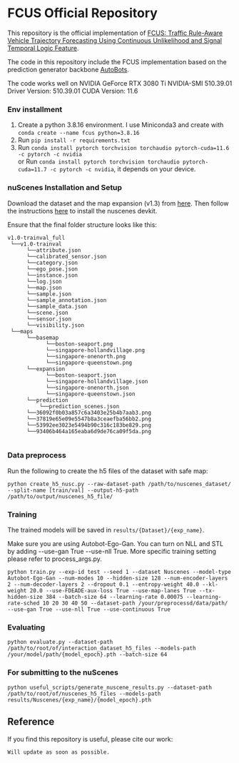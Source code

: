 # FCUS Official Repository

This repository is the official implementation of [FCUS: Traffic Rule-Aware Vehicle Trajectory Forecasting Using Continuous Unlikelihood and Signal Temporal Logic Feature](https://chantsss.github.io/FCUS/).

The code in this repository include the FCUS implementation based on the prediction generator backbone [AutoBots](https://arxiv.org/abs/2104.00563).

The code works well on NVIDIA GeForce RTX 3080 Ti NVIDIA-SMI 510.39.01    Driver Version: 510.39.01    CUDA Version: 11.6

### Env installment

1. Create a python 3.8.16 environment. I use Miniconda3 and create with 
`conda create --name fcus python=3.8.16`
2. Run `pip install -r requirements.txt`
3. Run `conda install pytorch torchvision torchaudio pytorch-cuda=11.6 -c pytorch -c nvidia`<br />
   or Run `conda install pytorch torchvision torchaudio pytorch-cuda=11.7 -c pytorch -c nvidia`, it depends on your device.

### nuScenes Installation and Setup

Download the dataset and the map expansion (v1.3) from [here](https://www.nuscenes.org/nuscenes#download).
Then follow the instructions [here](https://github.com/nutonomy/nuscenes-devkit) to install the nuscenes devkit.

Ensure that the final folder structure looks like this:
```
v1.0-trainval_full
 └──v1.0-trainval
      └──attribute.json
      └──calibrated_sensor.json
      └──category.json
      └──ego_pose.json
      └──instance.json
      └──log.json
      └──map.json
      └──sample.json
      └──sample_annotation.json
      └──sample_data.json
      └──scene.json
      └──sensor.json
      └──visibility.json
 └──maps
      └──basemap
            └──boston-seaport.png
            └──singapore-hollandvillage.png
            └──singapore-onenorth.png
            └──singapore-queenstown.png
      └──expansion
            └──boston-seaport.json
            └──singapore-hollandvillage.json
            └──singapore-onenorth.json
            └──singapore-queenstown.json
      └──prediction
          └──prediction_scenes.json
      └──36092f0b03a857c6a3403e25b4b7aab3.png
      └──37819e65e09e5547b8a3ceaefba56bb2.png
      └──53992ee3023e5494b90c316c183be829.png
      └──93406b464a165eaba6d9de76ca09f5da.png
      
```

### Data preprocess

Run the following to create the h5 files of the dataset with safe map:

```
python create_h5_nusc.py --raw-dataset-path /path/to/nuscenes_dataset/ --split-name [train/val] --output-h5-path /path/to/output/nuscenes_h5_file/
```

### Training

The trained models will be saved in `results/{Dataset}/{exp_name}`. 

Make sure you are using Autobot-Ego-Gan. 
You can turn on NLL and STL by adding --use-gan True --use-nll True. More specific training setting please refer to process_args.py. 

```
python train.py --exp-id test --seed 1 --dataset Nuscenes --model-type Autobot-Ego-Gan --num-modes 10 --hidden-size 128 --num-encoder-layers 2 --num-decoder-layers 2 --dropout 0.1 --entropy-weight 40.0 --kl-weight 20.0 --use-FDEADE-aux-loss True --use-map-lanes True --tx-hidden-size 384 --batch-size 64 --learning-rate 0.00075 --learning-rate-sched 10 20 30 40 50 --dataset-path /your/preprocessd/data/path/ --use-gan True --use-nll True --use-continuous True
```

### Evaluating

```
python evaluate.py --dataset-path /path/to/root/of/interaction_dataset_h5_files --models-path /your/model/path/{model_epoch}.pth --batch-size 64
```

### For submitting to the nuScenes

```
python useful_scripts/generate_nuscene_results.py --dataset-path /path/to/root/of/nuscenes_h5_files --models-path results/Nuscenes/{exp_name}/{model_epoch}.pth 
```


## Reference

If you find this repository is useful, please cite our work:

```
Will update as soon as possible.
```


